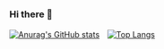 ### Hi there 👋

<!--
**tomoino/tomoino** is a ✨ _special_ ✨ repository because its `README.md` (this file) appears on your GitHub profile.

Here are some ideas to get you started:

- 🔭 I’m currently working on ...
- 🌱 I’m currently learning ...
- 👯 I’m looking to collaborate on ...
- 🤔 I’m looking for help with ...
- 💬 Ask me about ...
- 📫 How to reach me: ...
- 😄 Pronouns: ...
- ⚡ Fun fact: ...
-->

[![Anurag's GitHub stats](https://github-readme-stats.vercel.app/api?username=tomoino&count_private=true&show_icons=true&theme=prussian)](https://github.com/anuraghazra/github-readme-stats)　[![Top Langs](https://github-readme-stats.vercel.app/api/top-langs/?username=tomoino&layout=compact&theme=prussian)](https://github.com/anuraghazra/github-readme-stats)
